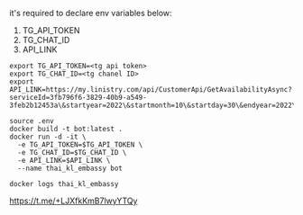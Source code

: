 it's required to declare env variables below:
1) TG_API_TOKEN
2) TG_CHAT_ID
3) API_LINK

```
export TG_API_TOKEN=<tg api token>
export TG_CHAT_ID=<tg chanel ID>
export API_LINK=https://my.linistry.com/api/CustomerApi/GetAvailabilityAsync?serviceId=3fb796f6-3829-40b9-a549-3feb2b12453a\&startyear=2022\&startmonth=10\&startday=30\&endyear=2022\&endmonth=12\&endday=3\&count=1
```

```
source .env
docker build -t bot:latest .
docker run -d -it \
  -e TG_API_TOKEN=$TG_API_TOKEN \
  -e TG_CHAT_ID=$TG_CHAT_ID \
  -e API_LINK=$API_LINK \
  --name thai_kl_embassy bot

docker logs thai_kl_embassy
```

https://t.me/+LJXfkKmB7lwyYTQy
